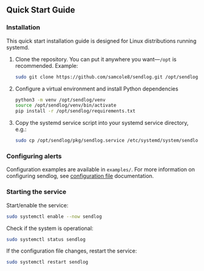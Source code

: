 ## Quick Start Guide

### Installation

This quick start installation guide is designed for Linux distributions running systemd.

1. Clone the repository. You can put it anywhere you want—`/opt` is recommended. Example:
   
   ```sh
   sudo git clone https://github.com/samcole8/sendlog.git /opt/sendlog
   ```

2. Configure a virtual environment and install Python dependencies

   ```sh
   python3 -m venv /opt/sendlog/venv
   source /opt/sendlog/venv/bin/activate
   pip install -r /opt/sendlog/requirements.txt
   ```

3. Copy the systemd service script into your systemd service directory, e.g.:
   ```sh
   sudo cp /opt/sendlog/pkg/sendlog.service /etc/systemd/system/sendlog.service
   ```

### Configuring alerts

Configuration examples are available in `examples/`. For more information on configuring sendlog, see [configuration file](https://sendlog.samcole.net/configuration-file) documentation.

### Starting the service

Start/enable the service:

```sh
sudo systemctl enable --now sendlog
```

Check if the system is operational:

```sh
sudo systemctl status sendlog
```

If the configuration file changes, restart the service:

```sh
sudo systemctl restart sendlog
```